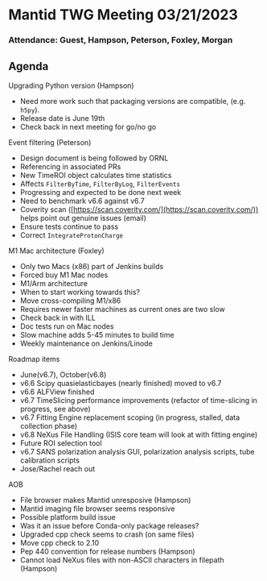 # Mantid TWG Meeting 03/21/2023

### Attendance: Guest, Hampson, Peterson, Foxley, Morgan

## Agenda
Upgrading Python version (Hampson)
- Need more work such that packaging versions are compatible, (e.g. `h5py`).
- Release date is June 19th
- Check back in next meeting for go/no go

Event filtering (Peterson)
- Design document is being followed by ORNL
- Referencing in associated PRs
- New TimeROI object calculates time statistics
- Affects `FilterByTime`, `FilterByLog`, `FilterEvents`
- Progressing and expected to be done next week
- Need to benchmark v6.6 against v6.7
- Coverity scan ([https://scan.coverity.com/](https://scan.coverity.com/)) helps point out genuine issues (email)
- Ensure tests continue to pass
- Correct `IntegrateProtonCharge`

M1 Mac architecture (Foxley)
- Only two Macs (x86) part of Jenkins builds
- Forced buy M1 Mac nodes
- M1/Arm architecture
- When to start working towards this?
- Move cross-compiling M1/x86
- Requires newer faster machines as current ones are two slow
- Check back in with ILL
- Doc tests run on Mac nodes
- Slow machine adds 5-45 minutes to build time
- Weekly maintenance on Jenkins/Linode

Roadmap items
- June(v6.7), October(v6.8)
- v6.6 Scipy quasielasticbayes (nearly finished) moved to v6.7
- v6.6 ALFView finished
- v6.7 TimeSlicing performance improvements (refactor of time-slicing in progress, see above)
- v6.7 Fitting Engine replacement scoping (in progress, stalled, data collection phase)
- v6.8 NeXus File Handling (ISIS core team will look at with fitting engine)
- Future ROI selection tool
- v6.7 SANS polarization analysis GUI, polarization analysis scripts, tube calibration scripts
- Jose/Rachel reach out

AOB
- File browser makes Mantid unresposive (Hampson)
- Mantid imaging file browser seems responsive
- Possible platform build issue
- Was it an issue before Conda-only package releases?
- Upgraded cpp check seems to crash (on same files)
- Move cpp check to 2.10
- Pep 440 convention for release numbers (Hampson)
- Cannot load NeXus files with non-ASCII characters in filepath (Hampson)
